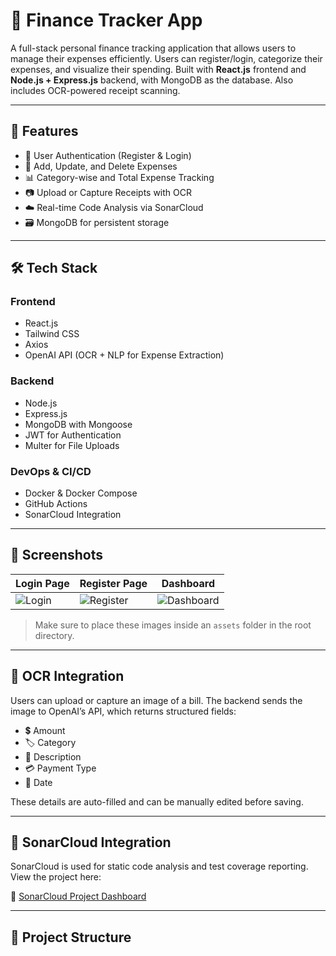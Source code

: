 # 💸 Finance Tracker App

A full-stack personal finance tracking application that allows users to manage their expenses efficiently. Users can register/login, categorize their expenses, and visualize their spending. Built with **React.js** frontend and **Node.js + Express.js** backend, with MongoDB as the database. Also includes OCR-powered receipt scanning.

---

## 🚀 Features

- 🔐 User Authentication (Register & Login)
- 🧾 Add, Update, and Delete Expenses
- 📊 Category-wise and Total Expense Tracking
- 📷 Upload or Capture Receipts with OCR
- ☁️ Real-time Code Analysis via SonarCloud
- 🗃️ MongoDB for persistent storage

---

## 🛠️ Tech Stack

### Frontend
- React.js
- Tailwind CSS
- Axios
- OpenAI API (OCR + NLP for Expense Extraction)

### Backend
- Node.js
- Express.js
- MongoDB with Mongoose
- JWT for Authentication
- Multer for File Uploads

### DevOps & CI/CD
- Docker & Docker Compose
- GitHub Actions
- SonarCloud Integration

---

## 📸 Screenshots

| Login Page | Register Page | Dashboard |
|------------|---------------|-----------|
| ![Login](./assets/login.png) | ![Register](./assets/register.png) | ![Dashboard](./assets/dashboard.png) |

> Make sure to place these images inside an `assets` folder in the root directory.

---

## 🧠 OCR Integration

Users can upload or capture an image of a bill. The backend sends the image to OpenAI’s API, which returns structured fields:

- 💲 Amount
- 🏷️ Category
- 📝 Description
- 💳 Payment Type
- 📅 Date

These details are auto-filled and can be manually edited before saving.

---

## 🧪 SonarCloud Integration

SonarCloud is used for static code analysis and test coverage reporting. View the project here:

🔗 [SonarCloud Project Dashboard](https://sonarcloud.io/project/overview?id=narayanacharyuluchitroju_finance-tracker)

---

## 🧭 Project Structure

